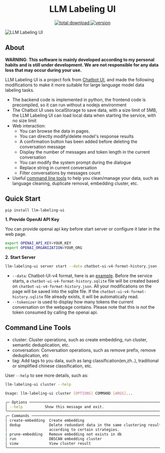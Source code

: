 <h1 align="center">LLM Labeling UI</h1>

<p align="center">
 <a href="https://github.com/Sanster/llm-labeling-ui">
    <img alt="total download" src="https://pepy.tech/badge/llm-labeling-ui" />
  </a>
  <a href="https://pypi.org/project/llm-labeling-ui/">
    <img alt="version" src="https://img.shields.io/pypi/v/llm-labeling-ui" />
  </a>
</p>
  
![LLM Labeling UI](assets/screenshot.png)

## About

**WARNING**: **This software is mainly developed according to my personal habits and is still under development. We are not responsible for any data loss that may occur during your use.**

LLM Labeling UI is a project fork from [Chatbot UI](https://github.com/mckaywrigley/chatbot-ui), and made the following modifications to make it more suitable for large language model data labeling tasks.

- The backend code is implemented in python, the frontend code is precompiled, so it can run without a nodejs environment
- The Chatbot UI uses localStorage to save data, with a size limit of 5MB, the LLM Labeling UI can load local data when starting the service, with no size limit
- Web interaction:
  - You can browse the data in pages.
  - You can directly modify/delete model's response results
  - A confirmation button has been added before deleting the conversation message
  - Display the number of messages and token length in the current conversation
  - You can modify the system prompt during the dialogue
  - Replace string in current conversation
  - Filter conversations by messages count
- Useful [command line tools](#command-line-tools) to help you clean/manage your data, such as language cleaning, duplicate removal, embedding cluster, etc.

## Quick Start

```bash
pip install llm-labeling-ui
```

**1. Provide OpenAI API Key**

You can provide openai api key before start server or configure it later in the web page.

```bash
export OPENAI_API_KEY=YOUR_KEY
export OPENAI_ORGANIZATION=YOUR_ORG
```

**2. Start Server**

```bash
llm-labeling-ui server start --data chatbot-ui-v4-format-history.json --tokenizer meta-llama/Llama-2-7b
```

- `--data`: Chatbot-UI-v4 format, here is an [example](./assets/chatbot_ui_example_history_file.json). Before the service starts, a `chatbot-ui-v4-format-history.sqlite` file will be created based on `chatbot-ui-v4-format-history.json`. All your modifications on the page will be saved into the sqlite file. If the `chatbot-ui-v4-format-history.sqlite` file already exists, it will be automatically read.
- `--tokenizer` is used to display how many tokens the current conversation on the webpage contains. Please note that this is not the token consumed by calling the openai api.

## Command Line Tools

- cluster: Cluster operations, such as create embedding, run cluster, semantic deduplication, etc.
- conversation: Conversation operations, such as remove prefix, remove deduplication, etc
- tag: Add tags to you data, such as lang classification(en,zh..), traditional or simplified chinese classification, etc.

User `--help` to see more details, such as:

```bash
llm-labeling-ui cluster --help

Usage: llm-labeling-ui cluster [OPTIONS] COMMAND [ARGS]...

╭─ Options ────────────────────────────────────────────────────────────────────╮
│ --help          Show this message and exit.                                  │
╰──────────────────────────────────────────────────────────────────────────────╯
╭─ Commands ───────────────────────────────────────────────────────────────────╮
│ create-embedding  Create embedding                                           │
│ dedup             Delete redundant data in the same clustering result        │
│                   according to certain strategies.                           │
| prune-embedding   Remove embedding not exists in db                          |
│ run               DBSCAN embedding cluster                                   │
│ view              View cluster result                                        │
╰──────────────────────────────────────────────────────────────────────────────
```
